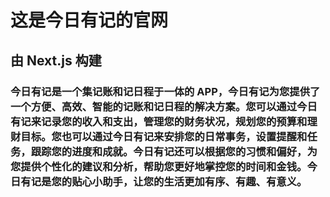 # 这是今日有记的官网

## 由 Next.js 构建

### 今日有记是一个集记账和记日程于一体的 APP，今日有记为您提供了一个方便、高效、智能的记账和记日程的解决方案。您可以通过今日有记来记录您的收入和支出，管理您的财务状况，规划您的预算和理财目标。您也可以通过今日有记来安排您的日常事务，设置提醒和任务，跟踪您的进度和成就。今日有记还可以根据您的习惯和偏好，为您提供个性化的建议和分析，帮助您更好地掌控您的时间和金钱。今日有记是您的贴心小助手，让您的生活更加有序、有趣、有意义。
